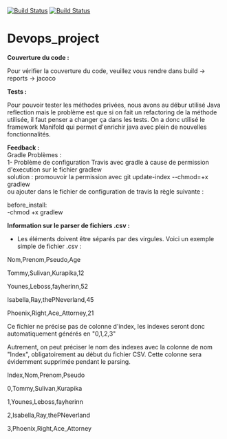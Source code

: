 [![Build Status](https://travis-ci.com/Th3CracKed/Devops_project.svg?token=Ua5Bde4zpdwh2oEzqAWq&branch=master)](https://travis-ci.com/Th3CracKed/Devops_project)
[![Build Status](	https://img.shields.io/github/license/:user/:repo.svg)](https://github.com/Th3CracKed/Devops_project/blob/master/LICENSE.txt)
# Devops_project

**Couverture du code :**

Pour vérifier la couverture du code, veuillez vous rendre dans build -> reports -> jacoco 

**Tests :**

Pour pouvoir tester les méthodes privées, nous avons au débur utilisé Java reflection mais le problème est que si on fait un refactoring de la méthode utilisée, il faut penser a changer ça dans les tests.
On a donc utilisé le framework Manifold qui permet d'enrichir java avec plein de nouvelles fonctionnalités.

**Feedback :**   
Gradle Problèmes :  
1- Problème de configuration Travis avec gradle à cause de permission d'execution sur le fichier gradlew   
solution :  promouvoir la permission avec git update-index --chmod=+x gradlew  
ou  ajouter dans le fichier de configuration de travis la règle suivante :

before_install:  
 -chmod +x gradlew
 
 **Information sur le parser de fichiers .csv :**  
  - Les éléments doivent être séparés par des virgules.
  Voici un exemple simple de fichier .csv :

 Nom,Prenom,Pseudo,Age

 Tommy,Sulivan,Kurapika,12

 Younes,Leboss,fayherinn,52

 Isabella,Ray,thePNeverland,45

 Phoenix,Right,Ace_Attorney,21

 Ce fichier ne précise pas de colonne d'index, les indexes seront donc automatiquement générés en "0,1,2,3"

 Autrement, on peut préciser le nom des indexes avec la colonne de nom "Index", obligatoirement au début du fichier CSV.
 Cette colonne sera évidemment supprimée pendant le parsing.

 Index,Nom,Prenom,Pseudo

 0,Tommy,Sulivan,Kurapika

 1,Younes,Leboss,fayherinn

 2,Isabella,Ray,thePNeverland

 3,Phoenix,Right,Ace_Attorney
 
